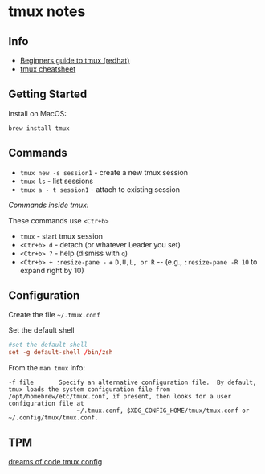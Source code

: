 # tmux notes

## Info

- [Beginners guide to tmux (redhat)](https://www.redhat.com/sysadmin/introduction-tmux-linux)
- [tmux cheatsheet](https://tmuxcheatsheet.com/)

## Getting Started

Install on MacOS:

`brew install tmux`

## Commands

- `tmux new -s session1` - create a new tmux session
- `tmux ls` - list sessions
- `tmux a - t session1` - attach to existing session

_Commands inside tmux:_

These commands use `<Ctr+b>`

- `tmux` - start tmux session
- `<Ctr+b> d` - detach (or whatever Leader you set)
- `<Ctr+b> ?` - help (dismiss with `q`)
- `<Ctr+b> + :resize-pane -` + `D,U,L, or R` -- (e.g., `:resize-pane -R 10` to expand right by 10)

## Configuration

Create the file `~/.tmux.conf`

Set the default shell

```conf
#set the default shell
set -g default-shell /bin/zsh
```

From the `man tmux` info:

```
-f file       Specify an alternative configuration file.  By default, tmux loads the system configuration file from /opt/homebrew/etc/tmux.conf, if present, then looks for a user configuration file at
                   ~/.tmux.conf, $XDG_CONFIG_HOME/tmux/tmux.conf or ~/.config/tmux/tmux.conf.
```

## TPM

[dreams of code tmux config](https://github.com/dreamsofcode-io/tmux)


